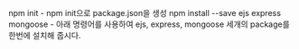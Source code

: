 npm init - npm init으로 package.json을 생성
npm install --save ejs express mongoose - 아래 명령어를 사용하여 ejs, express, mongoose 세개의 package를 한번에 설치해 줍시다.

